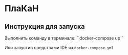 <h1>ПлаКаН</h1>

<h2>Инструкция для запуска</h2>
Выполнить команду в терминале:
``docker-compose up``

Или запустив средствами IDE из ``docker-compose.yml``
